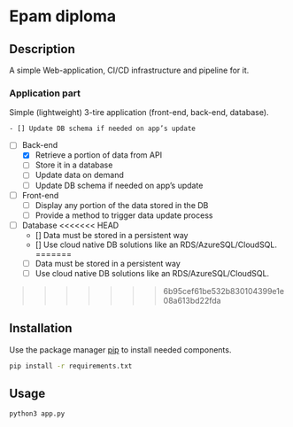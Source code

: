 # Epam diploma
## Description

A simple Web-application, CI/CD infrastructure and pipeline for it.

### Application part

Simple (lightweight) 3-tire application (front-end, back-end, database).

    - [] Update DB schema if needed on app’s update

- [ ] Back-end
    - [X] Retrieve a portion of data from API
    - [ ] Store it in a database
    - [ ] Update data on demand
    - [ ] Update DB schema if needed on app’s update

- [ ] Front-end
    - [ ] Display any portion of the data stored in the DB
    - [ ] Provide a method to trigger data update process

- [ ] Database
<<<<<<< HEAD
    - [] Data must be stored in a persistent way
    - [] Use cloud native DB solutions like an RDS/AzureSQL/CloudSQL.
=======
    - [ ] Data must be stored in a persistent way
    - [ ] Use cloud native DB solutions like an RDS/AzureSQL/CloudSQL.
>>>>>>> 6b95cef61be532b830104399e1e08a613bd22fda

## Installation

Use the package manager [pip](https://pip.pypa.io/en/stable/) to install needed components.

```bash
pip install -r requirements.txt
```

## Usage

```bash
python3 app.py
```

